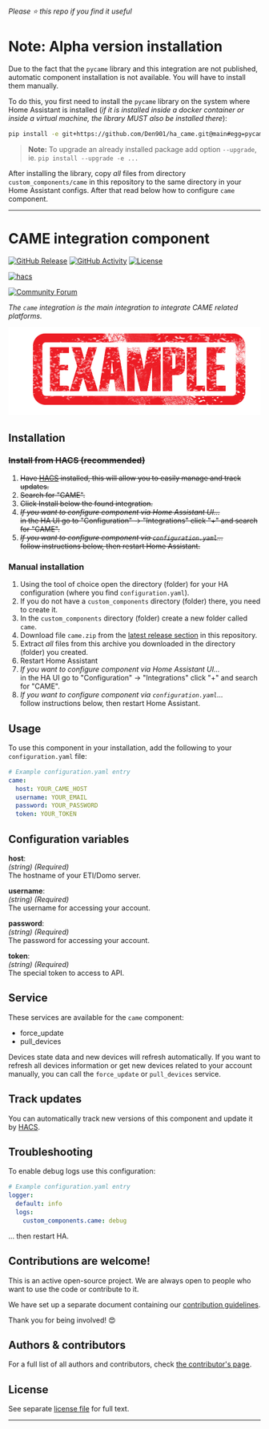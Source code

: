 *Please :star: this repo if you find it useful*

# Note: Alpha version installation

Due to the fact that the `pycame` library and this integration are not published, automatic component installation is not available. You will have to install them manually.

To do this, you first need to install the `pycame` library on the system where Home Assistant is installed (_if it is installed inside a docker container or inside a virtual machine, the library MUST also be installed there_):

```bash
pip install -e git+https://github.com/Den901/ha_came.git@main#egg=pycame
```



> **Note:** To upgrade an already installed package add option `--upgrade`, ie. `pip install --upgrade -e ...`

After installing the library, copy _all_ files from directory `custom_components/came` in this repository to the same directory in your Home Assistant configs.
After that read below how to configure `came` component.

***

# CAME integration component

[![GitHub Release][releases-shield]][releases]
[![GitHub Activity][commits-shield]][commits]
[![License][license-shield]][license]

[![hacs][hacs-shield]][hacs]

[![Community Forum][forum-shield]][forum]

_The `came` integration is the main integration to integrate CAME related platforms._

![example][exampleimg]

## Installation

<strike>

### Install from HACS (recommended)

1. Have [HACS][hacs] installed, this will allow you to easily manage and track updates.
1. Search for "CAME".
1. Click Install below the found integration.
1. _If you want to configure component via Home Assistant UI..._\
    in the HA UI go to "Configuration" -> "Integrations" click "+" and search for "CAME".
1. _If you want to configure component via `configuration.yaml`..._\
    follow instructions below, then restart Home Assistant.
</strike>

### Manual installation

1. Using the tool of choice open the directory (folder) for your HA configuration (where you find `configuration.yaml`).
1. If you do not have a `custom_components` directory (folder) there, you need to create it.
1. In the `custom_components` directory (folder) create a new folder called `came`.
1. Download file `came.zip` from the [latest release section][releases-latest] in this repository.
1. Extract _all_ files from this archive you downloaded in the directory (folder) you created.
1. Restart Home Assistant
1. _If you want to configure component via Home Assistant UI..._\
    in the HA UI go to "Configuration" -> "Integrations" click "+" and search for "CAME".
1. _If you want to configure component via `configuration.yaml`..._\
    follow instructions below, then restart Home Assistant.

## Usage

To use this component in your installation, add the following to your `configuration.yaml` file:

```yaml
# Example configuration.yaml entry
came:
  host: YOUR_CAME_HOST
  username: YOUR_EMAIL
  password: YOUR_PASSWORD
  token: YOUR_TOKEN
```

## Configuration variables

**host**:\
  _(string) (Required)_\
  The hostname of your ETI/Domo server.

**username**:\
  _(string) (Required)_\
  The username for accessing your account.

**password**:\
  _(string) (Required)_\
  The password for accessing your account.

**token**:\
  _(string) (Required)_\
  The special token to access to API.

## Service

These services are available for the `came` component:

- force_update
- pull_devices

Devices state data and new devices will refresh automatically. If you want to refresh all devices information or get new devices related to your account manually, you can call the `force_update` or `pull_devices` service.

## Track updates

You can automatically track new versions of this component and update it by [HACS][hacs].

## Troubleshooting

To enable debug logs use this configuration:
```yaml
# Example configuration.yaml entry
logger:
  default: info
  logs:
    custom_components.came: debug
```
... then restart HA.

## Contributions are welcome!

This is an active open-source project. We are always open to people who want to
use the code or contribute to it.

We have set up a separate document containing our
[contribution guidelines](CONTRIBUTING.md).

Thank you for being involved! :heart_eyes:

## Authors & contributors

For a full list of all authors and contributors, check [the contributor's page][contributors].

## License

See separate [license file](LICENSE.md) for full text.

***

[component]: https://github.com/lrzdeveloper/ha-came
[commits-shield]: https://img.shields.io/github/commit-activity/y/lrzdeveloper/ha-came.svg?style=popout
[commits]: https://github.com/lrzdeveloper/ha-came/commits/master
[hacs-shield]: https://img.shields.io/badge/HACS-Custom-orange.svg?style=popout
[hacs]: https://hacs.xyz
[exampleimg]: example.png
[forum-shield]: https://img.shields.io/badge/community-forum-brightgreen.svg?style=popout
[forum]: https://community.home-assistant.io/
[license]: https://github.com/lrzdeveloper/ha-came/blob/main/LICENSE.md
[license-shield]: https://img.shields.io/badge/license-Creative_Commons_BY--NC--SA_License-lightgray.svg?style=popout
[releases-shield]: https://img.shields.io/github/release/lrzdeveloper/ha-came.svg?style=popout
[releases]: https://github.com/lrzdeveloper/ha-came/releases
[releases-latest]: https://github.com/lrzdeveloper/ha-came/releases/latest
[report_bug]: https://github.com/lrzdeveloper/ha-came/issues/new?template=bug_report.md
[suggest_idea]: https://github.com/lrzdeveloper/ha-came/issues/new?template=feature_request.md
[contributors]: https://github.com/lrzdeveloper/ha-came/graphs/contributors
